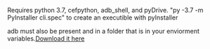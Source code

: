 Requires python 3.7, cefpython, adb_shell, and pyDrive.
"py -3.7 -m PyInstaller cli.spec" to create an executible with pyInstaller

adb must also be present and in a folder that is in your enviorment variables.[Download it here](https://developer.android.com/studio/releases/platform-tools) 